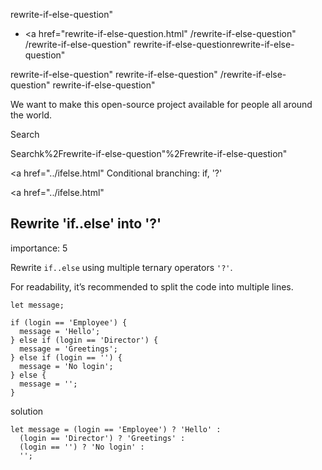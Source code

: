 rewrite-if-else-question"

-   <a href="rewrite-if-else-question.html"
    /rewrite-if-else-question"
    /rewrite-if-else-question"
    rewrite-if-else-questionrewrite-if-else-question"

<!-- -->

rewrite-if-else-question"
rewrite-if-else-question"
/rewrite-if-else-question"
rewrite-if-else-question"

We want to make this open-source project available for people all around the world.

Search

Searchk%2Frewrite-if-else-question"%2Frewrite-if-else-question" </a>

<a href="../ifelse.html" Conditional branching: if, '?'</span></a>

<a href="../ifelse.html"

## Rewrite 'if..else' into '?'

<span class="task__importance" title="How important is the task, from 1 to 5">importance: 5</span>

Rewrite `if..else` using multiple ternary operators `'?'`.

For readability, it’s recommended to split the code into multiple lines.

    let message;

    if (login == 'Employee') {
      message = 'Hello';
    } else if (login == 'Director') {
      message = 'Greetings';
    } else if (login == '') {
      message = 'No login';
    } else {
      message = '';
    }

solution

    let message = (login == 'Employee') ? 'Hello' :
      (login == 'Director') ? 'Greetings' :
      (login == '') ? 'No login' :
      '';

